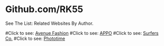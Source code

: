 # Github.com/RK55

See The List:
Related Websites By Author.

#Click to see: [Avenue Fashion](https://rk38.github.io/)
#Click to see: [APPO](https://rk55.github.io/)
#Click to see: [Surfers Co.](https://rk46.github.io/)
#Click to see: [Phototime](https://rk72.github.io/)

